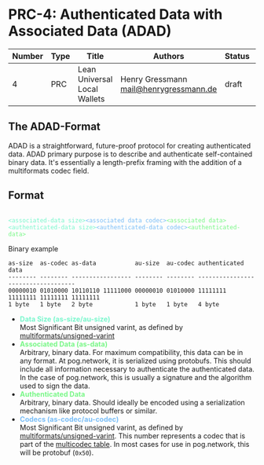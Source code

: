 # PRC-4: Authenticated Data with Associated Data (ADAD)

| Number | Type | Title                        | Authors                                  | Status | Created         |
| ------ | ---- | ---------------------------- | ---------------------------------------- | ------ | --------------- |
| 4      | PRC  | Lean Universal Local Wallets | Henry Gressmann <mail@henrygressmann.de> | draft  | March 3rd, 2022 |

## The ADAD-Format

ADAD is a straightforward, future-proof protocol for creating authenticated data. ADAD primary purpose is to describe and authenticate self-contained binary data.
It's essentially a length-prefix framing with the addition of a multiformats codec field.

## Format

<code>
<span style="color:#7af7cd;">&lt;associated-data size&gt;</span><span style="color:#7abef7;">&lt;associated data codec&gt;</span><span style="color:#7af788;">&lt;associated data&gt;</span><span style="color:#7af7cd;">&lt;authenticated-data size&gt;</span><span style="color:#7abef7;">&lt;authenticated-data codec&gt;</span><span style="color:#7af788;">&lt;authenticated-data&gt;</span>
</code>

Binary example

```
as-size  as-codec as-data           au-size  au-codec authenticated data
-------- -------- ----------------- -------- -------- -----------------------------------
00000010 01010000 10110110 11111000 00000010 01010000 11111111 11111111 11111111 11111111
1 byte   1 byte   2 byte            1 byte   1 byte   4 byte
```

- <span style="color:#7af7cd;">**Data Size (as-size/au-size)**</span><br/>
  Most Significant Bit unsigned varint, as defined by [multiformats/unsigned-varint](https://github.com/multiformats/unsigned-varint)
- <span style="color:#7af788;">**Associated Data (as-data)**</span><br/>
  Arbitrary, binary data. For maximum compatibility, this data can be in any format. At pog.network, it is serialized using protobufs. This should include all information necessary to authenticate the authenticated data. In the case of pog.network, this is usually a signature and the algorithm used to sign the data.
- <span style="color:#7af788;">**Authenticated Data**</span><br/>
  Arbitrary, binary data. Should ideally be encoded using a serialization mechanism like protocol buffers or similar.
- <span style="color:#7abef7;">**Codecs (as-codec/au-codec)**</span><br/>
  Most Significant Bit unsigned varint, as defined by [multiformats/unsigned-varint](https://github.com/multiformats/unsigned-varint).
  This number represents a codec that is part of the [multicodec table](https://github.com/multiformats/multicodec/blob/master/table.csv). In most cases for use in pog.network, this will be protobuf (`0x50`).
